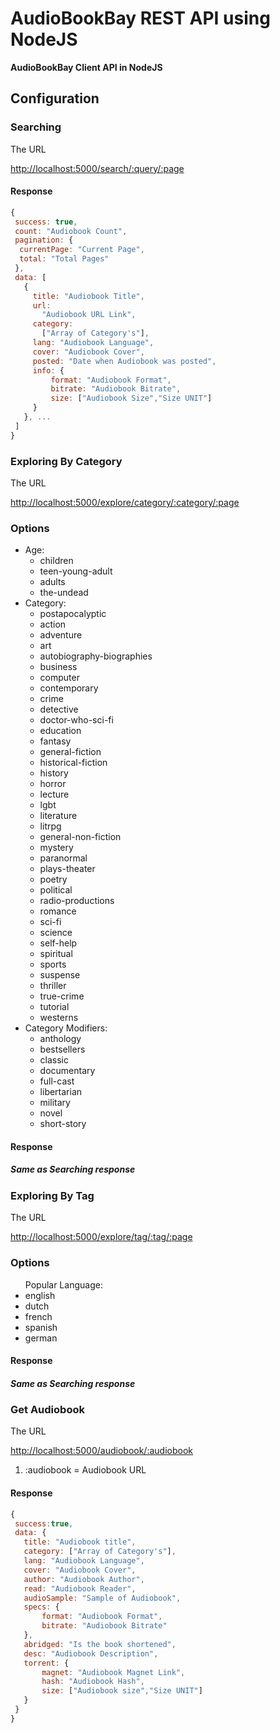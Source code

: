 # AudioBookBay REST API using NodeJS

<p><strong>AudioBookBay Client API in NodeJS</strong></p>

## Configuration

### Searching

<p>The URL</p>

<http://localhost:5000/search/:query/:page>

#### Response

```javascript
{
 success: true,
 count: "Audiobook Count",
 pagination: {
  currentPage: "Current Page",
  total: "Total Pages"
 },
 data: [
   {
     title: "Audiobook Title",
     url:
       "Audiobook URL Link",
     category:
       ["Array of Category's"],
     lang: "Audiobook Language",
     cover: "Audiobook Cover",
     posted: "Date when Audiobook was posted",
     info: {
         format: "Audiobook Format",
         bitrate: "Audiobook Bitrate",
         size: ["Audiobook Size","Size UNIT"]
     }
   }, ...
 ]
}
```

### Exploring By Category

<p>The URL</p>

<http://localhost:5000/explore/category/:category/:page>

### Options

<ul>
  <li>
    Age:
    <ul>
      <li>children</li>
      <li>teen-young-adult</li>
      <li>adults</li>
      <li>the-undead</li>
    </ul>
  </li>
  <li>
    Category:
    <ul>
      <li>postapocalyptic</li>
      <li>action</li>
      <li>adventure</li>
      <li>art</li>
      <li>autobiography-biographies</li>
      <li>business</li>
      <li>computer</li>
      <li>contemporary</li>
      <li>crime</li>
      <li>detective</li>
      <li>doctor-who-sci-fi</li>
      <li>education</li>
      <li>fantasy</li>
      <li>general-fiction</li>
      <li>historical-fiction</li>
      <li>history</li>
      <li>horror</li>
      <li>lecture</li>
      <li>lgbt</li>
      <li>literature</li>
      <li>litrpg</li>
      <li>general-non-fiction</li>
      <li>mystery</li>
      <li>paranormal</li>
      <li>plays-theater</li>
      <li>poetry</li>
      <li>political</li>
      <li>radio-productions</li>
      <li>romance</li>
      <li>sci-fi</li>
      <li>science</li>
      <li>self-help</li>
      <li>spiritual</li>
      <li>sports</li>
      <li>suspense</li>
      <li>thriller</li>
      <li>true-crime</li>
      <li>tutorial</li>
      <li>westerns</li>
    </ul>
  </li>

  <li>
    Category Modifiers:
    <ul>
      <li>anthology</li>
      <li>bestsellers</li>
      <li>classic</li>
      <li>documentary</li>
      <li>full-cast</li>
      <li>libertarian</li>
      <li>military</li>
      <li>novel</li>
      <li>short-story</li>
    </ul>
  </li>
</ul>

#### Response

##### Same as Searching response

### Exploring By Tag

<p>The URL</p>

<http://localhost:5000/explore/tag/:tag/:page>

### Options

<ul>
  Popular Language:
  <li>english</li>
  <li>dutch</li>
  <li>french</li>
  <li>spanish</li>
  <li>german</li>
</ul>

#### Response

##### Same as Searching response

### Get Audiobook

<p>The URL</p>

<http://localhost:5000/audiobook/:audiobook>

1. :audiobook = Audiobook URL

#### Response

```javascript
{
 success:true,
 data: {
   title: "Audiobook title",
   category: ["Array of Category's"],
   lang: "Audiobook Language",
   cover: "Audiobook Cover",
   author: "Audiobook Author",
   read: "Audiobook Reader",
   audioSample: "Sample of Audiobook",
   specs: {
       format: "Audiobook Format",
       bitrate: "Audiobook Bitrate"
   },
   abridged: "Is the book shortened",
   desc: "Audiobook Description",
   torrent: {
       magnet: "Audiobook Magnet Link",
       hash: "Audiobook Hash",
       size: ["Audiobook size","Size UNIT"]
   }
 }
}
```
